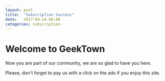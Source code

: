```yaml
---
layout: post
title:  "Subscription Success"
date:   2017-04-24 08:08
categories: subscription
---
```

# Welcome to GeekTown

Now you are part of our community, we are so glad to have you here.

Please, don't forget to pay us with a click on the ads if you enjoy this site.


<script async src="//pagead2.googlesyndication.com/pagead/js/adsbygoogle.js"></script>
<!-- inferior -->
<ins class="adsbygoogle"
     style="display:inline-block;width:728px;height:90px"
     data-ad-client="ca-pub-5428825449848403"
     data-ad-slot="1328012179"></ins>
<script>
(adsbygoogle = window.adsbygoogle || []).push({});
</script>